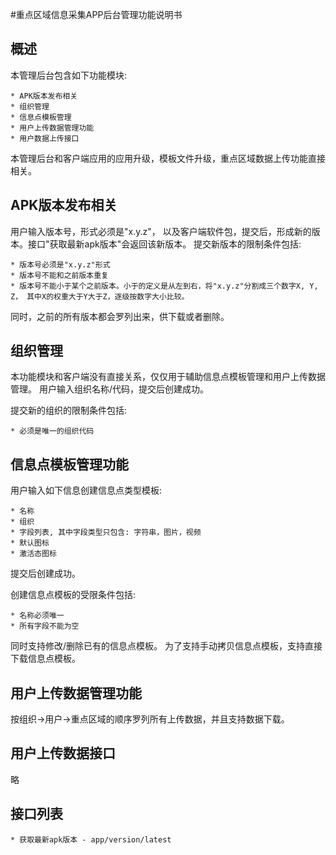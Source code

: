 #重点区域信息采集APP后台管理功能说明书

## 概述
本管理后台包含如下功能模块:

    * APK版本发布相关
    * 组织管理
    * 信息点模板管理
    * 用户上传数据管理功能
    * 用户数据上传接口

本管理后台和客户端应用的应用升级，模板文件升级，重点区域数据上传功能直接相关。

## APK版本发布相关

用户输入版本号，形式必须是"x.y.z"， 以及客户端软件包，提交后，形成新的版本。接口"获取最新apk版本"会返回该新版本。
提交新版本的限制条件包括:

    * 版本号必须是"x.y.z"形式
    * 版本号不能和之前版本重复
    * 版本号不能小于某个之前版本。小于的定义是从左到右，将"x.y.z"分割成三个数字X, Y, Z， 其中X的权重大于Y大于Z，逐级按数字大小比较。
同时，之前的所有版本都会罗列出来，供下载或者删除。

## 组织管理
本功能模块和客户端没有直接关系，仅仅用于辅助信息点模板管理和用户上传数据管理。
用户输入组织名称/代码，提交后创建成功。

提交新的组织的限制条件包括:
   
    * 必须是唯一的组织代码
    
## 信息点模板管理功能

用户输入如下信息创建信息点类型模板:

    * 名称
    * 组织
    * 字段列表, 其中字段类型只包含: 字符串，图片，视频
    * 默认图标
    * 激活态图标

提交后创建成功。

创建信息点模板的受限条件包括:

    * 名称必须唯一
    * 所有字段不能为空

同时支持修改/删除已有的信息点模板。
为了支持手动拷贝信息点模板，支持直接下载信息点模板。

## 用户上传数据管理功能

按组织->用户->重点区域的顺序罗列所有上传数据，并且支持数据下载。

## 用户上传数据接口
略


## 接口列表
    * 获取最新apk版本 - app/version/latest

